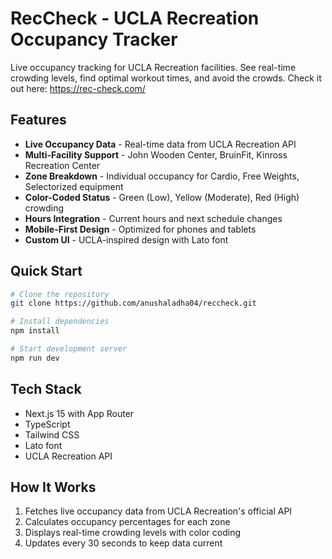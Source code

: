 # RecCheck - UCLA Recreation Occupancy Tracker

Live occupancy tracking for UCLA Recreation facilities. See real-time crowding levels, find optimal workout times, and avoid the crowds. Check it out here: https://rec-check.com/

## Features

- **Live Occupancy Data** - Real-time data from UCLA Recreation API
- **Multi-Facility Support** - John Wooden Center, BruinFit, Kinross Recreation Center
- **Zone Breakdown** - Individual occupancy for Cardio, Free Weights, Selectorized equipment
- **Color-Coded Status** - Green (Low), Yellow (Moderate), Red (High) crowding
- **Hours Integration** - Current hours and next schedule changes
- **Mobile-First Design** - Optimized for phones and tablets
- **Custom UI** - UCLA-inspired design with Lato font

## Quick Start

```bash
# Clone the repository
git clone https://github.com/anushaladha04/reccheck.git

# Install dependencies
npm install

# Start development server
npm run dev
```

## Tech Stack

- Next.js 15 with App Router
- TypeScript
- Tailwind CSS
- Lato font
- UCLA Recreation API

## How It Works

1. Fetches live occupancy data from UCLA Recreation's official API
2. Calculates occupancy percentages for each zone
3. Displays real-time crowding levels with color coding
4. Updates every 30 seconds to keep data current
